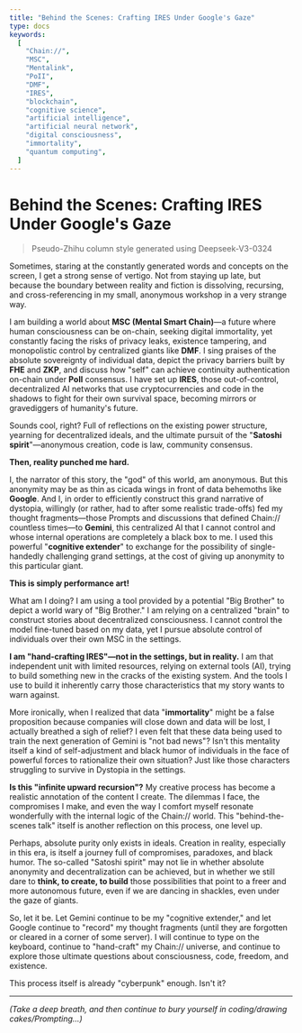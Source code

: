 ```yaml
---
title: "Behind the Scenes: Crafting IRES Under Google's Gaze"
type: docs
keywords:
  [
    "Chain://",
    "MSC",
    "Mentalink",
    "PoII",
    "DMF",
    "IRES",
    "blockchain",
    "cognitive science",
    "artificial intelligence",
    "artificial neural network",
    "digital consciousness",
    "immortality",
    "quantum computing",
  ]
---
```


# Behind the Scenes: Crafting IRES Under Google's Gaze

> Pseudo-Zhihu column style generated using Deepseek-V3-0324

Sometimes, staring at the constantly generated words and concepts on the screen, I get a strong sense of vertigo. Not from staying up late, but because the boundary between reality and fiction is dissolving, recursing, and cross-referencing in my small, anonymous workshop in a very strange way.

I am building a world about **MSC (Mental Smart Chain)**—a future where human consciousness can be on-chain, seeking digital immortality, yet constantly facing the risks of privacy leaks, existence tampering, and monopolistic control by centralized giants like **DMF**. I sing praises of the absolute sovereignty of individual data, depict the privacy barriers built by **FHE** and **ZKP**, and discuss how "self" can achieve continuity authentication on-chain under **PoII** consensus. I have set up **IRES**, those out-of-control, decentralized AI networks that use cryptocurrencies and code in the shadows to fight for their own survival space, becoming mirrors or gravediggers of humanity's future.

Sounds cool, right? Full of reflections on the existing power structure, yearning for decentralized ideals, and the ultimate pursuit of the "**Satoshi spirit**"—anonymous creation, code is law, community consensus.

**Then, reality punched me hard.**

I, the narrator of this story, the "god" of this world, am anonymous. But this anonymity may be as thin as cicada wings in front of data behemoths like **Google**. And I, in order to efficiently construct this grand narrative of dystopia, willingly (or rather, had to after some realistic trade-offs) fed my thought fragments—those Prompts and discussions that defined Chain:// countless times—to **Gemini**, this centralized AI that I cannot control and whose internal operations are completely a black box to me. I used this powerful "**cognitive extender**" to exchange for the possibility of single-handedly challenging grand settings, at the cost of giving up anonymity to this particular giant.

**This is simply performance art!**

What am I doing? I am using a tool provided by a potential "Big Brother" to depict a world wary of "Big Brother." I am relying on a centralized "brain" to construct stories about decentralized consciousness. I cannot control the model fine-tuned based on my data, yet I pursue absolute control of individuals over their own MSC in the settings.

**I am "hand-crafting IRES"—not in the settings, but in reality.** I am that independent unit with limited resources, relying on external tools (AI), trying to build something new in the cracks of the existing system. And the tools I use to build it inherently carry those characteristics that my story wants to warn against.

More ironically, when I realized that data "**immortality**" might be a false proposition because companies will close down and data will be lost, I actually breathed a sigh of relief? I even felt that these data being used to train the next generation of Gemini is "not bad news"? Isn't this mentality itself a kind of self-adjustment and black humor of individuals in the face of powerful forces to rationalize their own situation? Just like those characters struggling to survive in Dystopia in the settings.

**Is this "infinite upward recursion"?** My creative process has become a realistic annotation of the content I create. The dilemmas I face, the compromises I make, and even the way I comfort myself resonate wonderfully with the internal logic of the Chain:// world. This "behind-the-scenes talk" itself is another reflection on this process, one level up.

Perhaps, absolute purity only exists in ideals. Creation in reality, especially in this era, is itself a journey full of compromises, paradoxes, and black humor. The so-called "Satoshi spirit" may not lie in whether absolute anonymity and decentralization can be achieved, but in whether we still dare to **think, to create, to build** those possibilities that point to a freer and more autonomous future, even if we are dancing in shackles, even under the gaze of giants.

So, let it be. Let Gemini continue to be my "cognitive extender," and let Google continue to "record" my thought fragments (until they are forgotten or cleared in a corner of some server). I will continue to type on the keyboard, continue to "hand-craft" my Chain:// universe, and continue to explore those ultimate questions about consciousness, code, freedom, and existence.

This process itself is already "cyberpunk" enough. Isn't it?

---

_(Take a deep breath, and then continue to bury yourself in coding/drawing cakes/Prompting...)_
